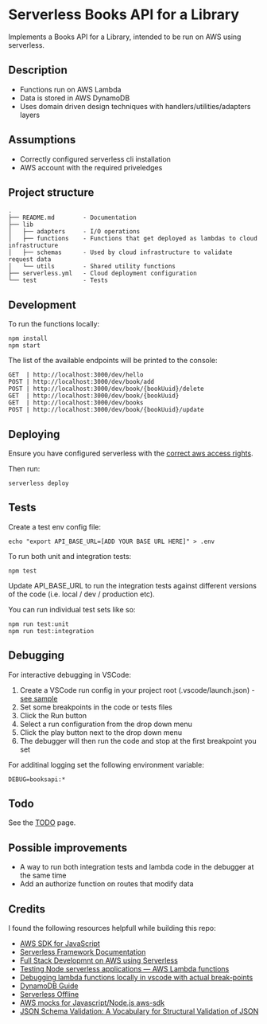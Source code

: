 # Serverless Books API for a Library

Implements a Books API for a Library, intended to be run on AWS using serverless.

## Description

- Functions run on AWS Lambda
- Data is stored in AWS DynamoDB
- Uses domain driven design techniques with handlers/utilities/adapters layers

## Assumptions

- Correctly configured serverless cli installation
- AWS account with the required priveledges

## Project structure

```
.
├── README.md        - Documentation
├── lib
│   ├── adapters     - I/O operations
│   ├── functions    - Functions that get deployed as lambdas to cloud infrastructure
│   ├── schemas      - Used by cloud infrastructure to validate request data
│   └── utils        - Shared utility functions
├── serverless.yml   - Cloud deployment configuration
└── test             - Tests
```

## Development

To run the functions locally:

```
npm install
npm start
```

The list of the available endpoints will be printed to the console:

```
GET  | http://localhost:3000/dev/hello
POST | http://localhost:3000/dev/book/add
POST | http://localhost:3000/dev/book/{bookUuid}/delete
GET  | http://localhost:3000/dev/book/{bookUuid}
GET  | http://localhost:3000/dev/books
POST | http://localhost:3000/dev/book/{bookUuid}/update
```

## Deploying

Ensure you have configured serverless with the [correct aws access rights](https://github.com/serverless/serverless/blob/master/docs/providers/aws/guide/credentials.md).

Then run:

```
serverless deploy
```

## Tests

Create a test env config file:

```
echo "export API_BASE_URL=[ADD YOUR BASE URL HERE]" > .env
```

To run both unit and integration tests:

```
npm test
```

Update API_BASE_URL to run the integration tests against different versions of the code (i.e. local / dev / production etc).

You can run individual test sets like so:

```
npm run test:unit
npm run test:integration
```

## Debugging

For interactive debugging in VSCode:

1. Create a VSCode run config in your project root (.vscode/launch.json) - [see sample](https://github.com/mjgs/serverless-books-api/blob/master/launch.json.sample)
2. Set some breakpoints in the code or tests files
3. Click the Run button
4. Select a run configuration from the drop down menu
5. Click the play button next to the drop down menu
6. The debugger will then run the code and stop at the first breakpoint you set

For additinal logging set the following environment variable:

```
DEBUG=booksapi:*
```

## Todo

See the [TODO](https://github.com/mjgs/serverless-books-api/blob/master/TODO.md) page.

## Possible improvements

- A way to run both integration tests and lambda code in the debugger at the same time
- Add an authorize function on routes that modify data

## Credits

I found the following resources helpfull while building this repo:

- [AWS SDK for JavaScript](https://docs.aws.amazon.com/AWSJavaScriptSDK/latest)
- [Serverless Framework Documentation](https://www.serverless.com/framework/docs/)
- [Full Stack Developmnt on AWS using Serverless](https://www.youtube.com/playlist?list=PLIIjEI2fYC-BZliSOIhWUqiiwadhCvewg)
- [Testing Node serverless applications — AWS Lambda functions](https://blog.logrocket.com/testing-node-serverless-applications-aws-lambda-functions)
- [Debugging lambda functions locally in vscode with actual break-points](https://medium.com/@OneMuppet_/debugging-lambada-functions-locally-in-vscode-with-actual-break-points-deee6235f590)
- [DynamoDB Guide](https://www.dynamodbguide.com/what-is-dynamo-db)
- [Serverless Offline](https://github.com/dherault/serverless-offline)
- [AWS mocks for Javascript/Node.js aws-sdk](https://github.com/dwyl/aws-sdk-mock)
- [JSON Schema Validation: A Vocabulary for Structural Validation of JSON](http://json-schema.org/draft/2019-09/json-schema-validation.html)
